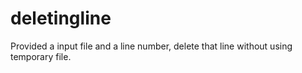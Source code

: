 # deletingline
Provided a input file and a line number, delete that line without using temporary file. 
